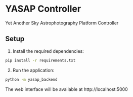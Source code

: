 # YASAP Controller

Yet Another Sky Astrophotography Platform Controller

## Setup

1. Install the required dependencies:
```bash
pip install -r requirements.txt
```

2. Run the application:
```bash
python -m yasap_backend
```

The web interface will be available at http://localhost:5000 